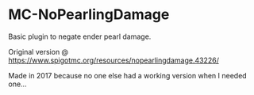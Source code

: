 # MC-NoPearlingDamage
Basic plugin to negate ender pearl damage.

Original version @ https://www.spigotmc.org/resources/nopearlingdamage.43226/

Made in 2017 because no one else had a working version when I needed one...
